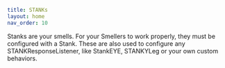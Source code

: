 ```yaml
title: STANKs
layout: home
nav_order: 10
```

Stanks are your smells.  For your Smellers to work properly, they must be configured with a Stank.  These are also used to configure any STANKResponseListener, like StankEYE, STANKYLeg or your own custom behaviors. 
